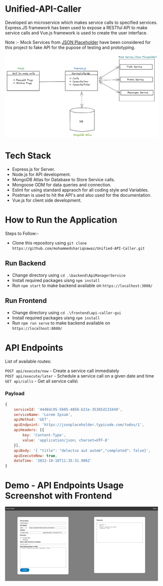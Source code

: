 ﻿# Unified-API-Caller

Developed an microservice which makes service calls to specified services. Express.JS framework has been used to expose a RESTful API to make service calls and Vue.js framework is used to create the user interface.

Note :- Mock Services from [JSON Placeholder](https://jsonplaceholder.typicode.com/)  have been considered for this project to fake API for the pupose of testing and prototyping.  

![Screenshot](screenshots/architecture.png)

# Tech Stack 

- Express.js for Server.
- Node.js for API development.
- MongoDB Atlas for Database to Store Service calls.
- Mongoose ODM for data queries and connection.
- Eslint for using standard appraoch for all coding style and Variables. 
- Postman is used to hit the API's and also used for the documentation.
- Vue.js for client side development.

# How to Run the Application

Steps to Follow:-

* Clone this repository using `git clone https://github.com/mohammedshariqnawaz/Unified-API-Caller.git`

## Run Backend
* Change directory using `cd .\backend\ApiManagerService`
* Install required packages uisng `npm install`
* Run `npm start` to make backend available on `https://localhost:3000/`

## Run Frontend 
* Change directory using `cd .\frontend\api-caller-gui`
* Install required packages uisng `npm install`
* Run `npm run serve` to make backend available on `https://localhost:8080/`

# API Endpoints

List of available routes:

`POST api/execute/now` - Create a service call immediately\
`POST api/execute/later` - Schedule a service call on a given date and time\
`GET api/calls` - Get all service calls\

### Payload 
```javascript
{
    serviceId: '4448dc95-5695-4850-b21e-35385d133449',
    serviceName: 'Lorem Ipsum',
    apiMethod: 'GET',
    apiEndpoint: 'https://jsonplaceholder.typicode.com/todos/1',
    apiHeaders: [{
        key: 'Content-Type',
        value: 'application/json; charset=UTF-8'
    }],
    apiBody: '{ "title": "delectus aut autem","completed": false}',
    apiExecuteNow: true,
    dateTime: '2022-10-18T11:35:31.906Z'
}
```

# Demo - API Endpoints Usage Screenshot with Frontend

![Screenshot](screenshots/frontend.png)
